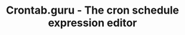 ---
name: crontab
host: crontab.guru
origin: https://crontab.guru
pathname: /
search: ''
href: https://crontab.guru/
title: Crontab.guru - The cron schedule expression editor
ogTitle: ''
twitterTitle: ''
description: An easy to use editor for crontab schedules.
ogDescription: ''
image: ''
ogImage: ''
twitterImage: ''
keywords: ''

---